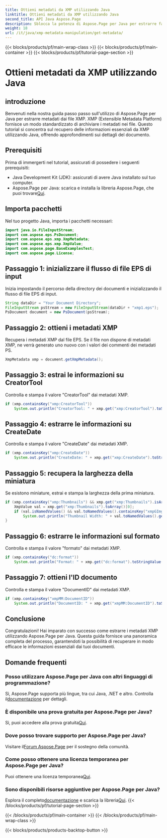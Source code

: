 ```yaml
---
title: Ottieni metadati da XMP utilizzando Java
linktitle: Ottieni metadati da XMP utilizzando Java
second_title: API Java Aspose.Page
description: Sblocca la potenza di Aspose.Page per Java per estrarre facilmente i metadati XMP. Migliora l'analisi dei documenti con la nostra guida passo passo!
weight: 18
url: /it/java/xmp-metadata-manipulation/get-metadata/
---
```


{{< blocks/products/pf/main-wrap-class >}}
{{< blocks/products/pf/main-container >}}
{{< blocks/products/pf/tutorial-page-section >}}

# Ottieni metadati da XMP utilizzando Java

## introduzione
Benvenuti nella nostra guida passo passo sull'utilizzo di Aspose.Page per Java per estrarre metadati dai file XMP. XMP (Extensible Metadata Platform) fornisce un modo standardizzato di archiviare i metadati nei file. Questo tutorial si concentra sul recupero delle informazioni essenziali da XMP utilizzando Java, offrendo approfondimenti sui dettagli del documento.
## Prerequisiti
Prima di immergerti nel tutorial, assicurati di possedere i seguenti prerequisiti:
- Java Development Kit (JDK): assicurati di avere Java installato sul tuo computer.
-  Aspose.Page per Java: scarica e installa la libreria Aspose.Page, che puoi trovare[Qui](https://releases.aspose.com/page/java/).
## Importa pacchetti
Nel tuo progetto Java, importa i pacchetti necessari:
```java
import java.io.FileInputStream;
import com.aspose.eps.PsDocument;
import com.aspose.eps.xmp.XmpMetadata;
import com.aspose.eps.xmp.XmpValue;
import com.aspose.page.BaseExamplesTest;
import com.aspose.page.License;
```
## Passaggio 1: inizializzare il flusso di file EPS di input
Inizia impostando il percorso della directory dei documenti e inizializzando il flusso di file EPS di input.
```java
String dataDir = "Your Document Directory";
FileInputStream psStream = new FileInputStream(dataDir + "xmp1.eps");
PsDocument document = new PsDocument(psStream);
```
## Passaggio 2: ottieni i metadati XMP
Recupera i metadati XMP dal file EPS. Se il file non dispone di metadati XMP, ne verrà generato uno nuovo con i valori dei commenti dei metadati PS.
```java
XmpMetadata xmp = document.getXmpMetadata();
```
## Passaggio 3: estrai le informazioni su CreatorTool
Controlla e stampa il valore "CreatorTool" dai metadati XMP.
```java
if (xmp.containsKey("xmp:CreatorTool"))
    System.out.println("CreatorTool: " + xmp.get("xmp:CreatorTool").toStringValue());
```
## Passaggio 4: estrarre le informazioni su CreateDate
Controlla e stampa il valore "CreateDate" dai metadati XMP.
```java
if (xmp.containsKey("xmp:CreateDate"))
    System.out.println("CreateDate: " + xmp.get("xmp:CreateDate").toStringValue());
```
## Passaggio 5: recupera la larghezza della miniatura
Se esistono miniature, estrai e stampa la larghezza della prima miniatura.
```java
if (xmp.containsKey("xmp:Thumbnails") && xmp.get("xmp:Thumbnails").isArray()) {
    XmpValue val = xmp.get("xmp:Thumbnails").toArray()[0];
    if (val.isNamedValues() && val.toNamedValues().containsKey("xmpGImg:width"))
        System.out.println("Thumbnail Width: " + val.toNamedValues().get("xmpGImg:width").toInteger());
}
```
## Passaggio 6: estrarre le informazioni sul formato
Controlla e stampa il valore "formato" dai metadati XMP.
```java
if (xmp.containsKey("dc:format"))
    System.out.println("Format: " + xmp.get("dc:format").toStringValue());
```
## Passaggio 7: ottieni l'ID documento
Controlla e stampa il valore "DocumentID" dai metadati XMP.
```java
if (xmp.containsKey("xmpMM:DocumentID"))
    System.out.println("DocumentID: " + xmp.get("xmpMM:DocumentID").toStringValue());
```
## Conclusione
Congratulazioni! Hai imparato con successo come estrarre i metadati XMP utilizzando Aspose.Page per Java. Questa guida fornisce una panoramica completa del processo, garantendoti la possibilità di recuperare in modo efficace le informazioni essenziali dai tuoi documenti.
## Domande frequenti
### Posso utilizzare Aspose.Page per Java con altri linguaggi di programmazione?
 Sì, Aspose.Page supporta più lingue, tra cui Java, .NET e altro. Controlla il[documentazione](https://reference.aspose.com/page/java/) per dettagli.
### È disponibile una prova gratuita per Aspose.Page per Java?
 Sì, puoi accedere alla prova gratuita[Qui](https://releases.aspose.com/).
### Dove posso trovare supporto per Aspose.Page per Java?
 Visitare il[Forum Aspose.Page](https://forum.aspose.com/c/page/39) per il sostegno della comunità.
### Come posso ottenere una licenza temporanea per Aspose.Page per Java?
 Puoi ottenere una licenza temporanea[Qui](https://purchase.aspose.com/temporary-license/).
### Sono disponibili risorse aggiuntive per Aspose.Page per Java?
 Esplora il completo[documentazione](https://reference.aspose.com/page/java/) e scarica la libreria[Qui](https://releases.aspose.com/page/java/).
{{< /blocks/products/pf/tutorial-page-section >}}

{{< /blocks/products/pf/main-container >}}
{{< /blocks/products/pf/main-wrap-class >}}

{{< blocks/products/products-backtop-button >}}
